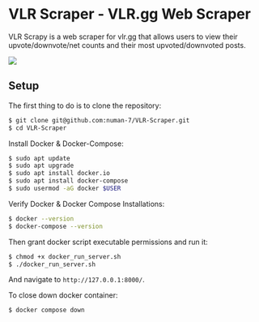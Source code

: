 # VLR Scraper - VLR.gg Web Scraper

VLR Scrapy is a web scraper for vlr.gg that allows users to view their upvote/downvote/net counts and their most upvoted/downvoted posts.

<img src = "https://github.com/numan-7/VLR-Scraper/assets/101899800/63947b32-97bf-4ebb-aa46-020feae071bf" />

## Setup

The first thing to do is to clone the repository:

```sh
$ git clone git@github.com:numan-7/VLR-Scraper.git
$ cd VLR-Scraper
```

Install Docker & Docker-Compose: 

```sh
$ sudo apt update
$ sudo apt upgrade
$ sudo apt install docker.io
$ sudo apt install docker-compose
$ sudo usermod -aG docker $USER
```

Verify Docker & Docker Compose Installations:
```sh
$ docker --version
$ docker-compose --version
```

Then grant docker script executable permissions and run it:

```sh
$ chmod +x docker_run_server.sh
$ ./docker_run_server.sh
```

And navigate to `http://127.0.0.1:8000/`.

To close down docker container:
```sh
$ docker compose down
```
